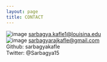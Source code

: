 ```yaml
---
layout: page
title: CONTACT
---
```


![image](https://user-images.githubusercontent.com/59418640/234466852-814b3390-6dc1-4cd6-bf3d-e657a2d83e96.png)
sarbagya.kafle1@louisina.edu<br>
![image](https://user-images.githubusercontent.com/59418640/234466852-814b3390-6dc1-4cd6-bf3d-e657a2d83e96.png)
sarbagyarajkafle@gmail.com<br>
Github: sarbagyakafle<br>
Twitter: @Sarbagya15    
